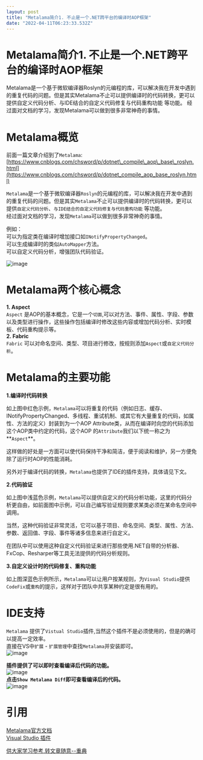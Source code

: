 ```yaml
---
layout: post
title: "Metalama简介1. 不止是一个.NET跨平台的编译时AOP框架"
date: "2022-04-11T06:23:33.532Z"
---
```

Metalama简介1. 不止是一个.NET跨平台的编译时AOP框架
==================================

Metalama是一个基于微软编译器Roslyn的元编程的库，可以解决我在开发中遇到的重复代码的问题。但是其实Metalama不止可以提供编译时的代码转换，更可以提供自定义代码分析、与IDE结合的自定义代码修复与代码重构功能 等功能。 经过面对文档的学习，发现Metalama可以做到很多非常神奇的事情。

Metalama概览
==========

前面一篇文章介绍到了`Metalama`: [https://www.cnblogs.com/chsword/p/dotnet\_compile\_aop\_base\_roslyn.html](https://www.cnblogs.com/chsword/p/dotnet_compile_aop_base_roslyn.html)

`Metalama`是一个基于微软编译器`Roslyn`的元编程的库，可以解决我在开发中遇到的重复代码的问题。但是其实`Metalama`不止可以提供编译时的代码转换，更可以提供`自定义代码分析`、`与IDE结合的自定义代码修复与代码重构功能` 等功能。  
经过面对文档的学习，发现`Metalama`可以做到很多非常神奇的事情。

例如：  
可以为指定类在编译时增加接口如`INotifyPropertyChanged`。  
可以生成编译时的类似`AutoMapper`方法。  
可以自定义代码分析，增强团队代码验证。

![image](https://img2022.cnblogs.com/blog/20526/202204/20526-20220404145735704-914296771.png)

Metalama两个核心概念
==============

**1\. Aspect**  
`Aspect` 是AOP的基本概念，它是一个`切面`,可以对方法、事件、属性、字段、参数以及类型进行操作，这些操作包括编译时修改这些内容或增加代码分析、实时模板、代码重构提示等。  
**2\. Fabric**  
`Fabric` 可以对命名空间、类型、项目进行修改，按规则添加`Aspect`或`自定义代码分析`。

Metalama的主要功能
=============

**1.编译时代码转换**

如上图中红色示例，`Metalama`可以将重复的代码（例如日志、缓存、INotifyPropertyChanged、多线程、重试机制、或其它有大量重复的代码，如属性、方法的定义）封装到为一个AOP Attribute类，从而在编译时向您的代码添加这个AOP类中约定的代码，这个AOP 的`Attribute`我们以下统一称之为**`Aspect`**。

这样做的好处是一方面可以使代码保持干净和简洁，便于阅读和维护，另一方便免除了运行时AOP的性能消耗。

另外对于编译代码的转换，`Metalama`也提供了IDE的插件支持，具体请见下文。

**2.代码验证**

如上图中浅蓝色示例，`Metalama`可以提供自定义的代码分析功能，这里的代码分析更自由，如前面图中示例，可以自己编写验证规则要求某类必须在某命名空间中调用。

当然，这种代码验证非常灵活，它可以基于项目、命名空间、类型、属性、方法、参数、返回值、字段、事件等诸多信息来进行自定义。

在团队中可以使用这种自定义代码验证来进行那些使用.NET自带的分析器、FxCop、Resharper等工具无法提供的代码分析规则。

**3.自定义设计时的代码修复、重构功能**

如上图深蓝色示例所示，`Metalama`可以让用户按某规则，为`Visual Studio`提供`CodeFix`或`重构`的提示，这样对于团队中共享某种约定是很有用的。

IDE支持
=====

`Metalama` 提供了`Vistual Studio`插件,当然这个插件不是必须使用的，但是的确可以提高一定效率。  
直接在VS中`扩展` - `扩展管理`中查找`Metalama`并安装即可。  
![image](https://img2022.cnblogs.com/blog/20526/202204/20526-20220404152713577-1383008235.png)

**插件提供了可以即时查看编译后代码的功能。**  
![image](https://img2022.cnblogs.com/blog/20526/202204/20526-20220404152847898-866534002.png)  
**点击`Show Metalama Diff`即可查看编译后的代码。**  
![image](https://img2022.cnblogs.com/blog/20526/202204/20526-20220404152940545-945609323.png)

引用
==

[Metalama官方文档](https://doc.metalama.net/)  
[Visual Studio 插件](https://marketplace.visualstudio.com/items?itemName=PostSharpTechnologies.Metalama)

[供大家学习参考,转文章随意--重典](http://www.cnblogs.com/chsword/)